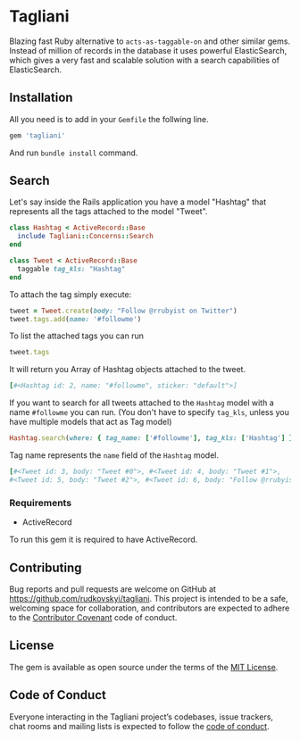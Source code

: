 # Tagliani

Blazing fast Ruby alternative to `acts-as-taggable-on` and other similar gems. Instead of million of records in the database it uses powerful ElasticSearch, which gives a very fast and scalable solution with a search capabilities of ElasticSearch.

## Installation

All you need is to add in your `Gemfile` the follwing line.

```ruby
gem 'tagliani'
```

And run `bundle install` command.

## Search

Let's say inside the Rails application you have a model "Hashtag" that represents all the tags attached to the model "Tweet".

```ruby
class Hashtag < ActiveRecord::Base
  include Tagliani::Concerns::Search
end

class Tweet < ActiveRecord::Base
  taggable tag_kls: "Hashtag"
end
```

To attach the tag simply execute:

```ruby
tweet = Tweet.create(body: "Follow @rrubyist on Twitter")
tweet.tags.add(name: '#followme')
```

To list the attached tags you can run

```ruby
tweet.tags
```

It will return you Array of Hashtag objects attached to the tweet.

```ruby
[#<Hashtag id: 2, name: "#followme", sticker: "default">]
```

If you want to search for all tweets attached to the `Hashtag` model with a name `#followme` you can run. (You don't have to specify `tag_kls`, unless you have multiple models that act as Tag model)

```ruby
Hashtag.search(where: { tag_name: ['#followme'], tag_kls: ['Hashtag'] }
```

Tag name represents the `name` field of the `Hashtag` model.

```ruby
[#<Tweet id: 3, body: "Tweet #0">, #<Tweet id: 4, body: "Tweet #1">, 
#<Tweet id: 5, body: "Tweet #2">, #<Tweet id: 6, body: "Follow @rrubyist on Twitter">]
```

### Requirements

* ActiveRecord

To run this gem it is required to have ActiveRecord.

## Contributing

Bug reports and pull requests are welcome on GitHub at https://github.com/rudkovskyi/tagliani. This project is intended to be a safe, welcoming space for collaboration, and contributors are expected to adhere to the [Contributor Covenant](http://contributor-covenant.org) code of conduct.

## License

The gem is available as open source under the terms of the [MIT License](https://opensource.org/licenses/MIT).

## Code of Conduct

Everyone interacting in the Tagliani project’s codebases, issue trackers, chat rooms and mailing lists is expected to follow the [code of conduct](https://github.com/rudkovskyi/tagliani/blob/master/CODE_OF_CONDUCT.md).
